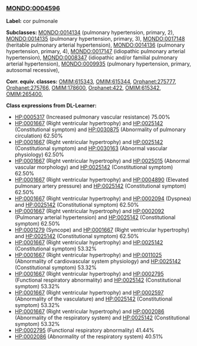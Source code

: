 
### [MONDO:0004596](http://purl.obolibrary.org/obo/MONDO_0004596)
**Label:** cor pulmonale

**Subclasses:** [MONDO:0014134](http://purl.obolibrary.org/obo/MONDO_0014134) (pulmonary hypertension, primary, 2), [MONDO:0014135](http://purl.obolibrary.org/obo/MONDO_0014135) (pulmonary hypertension, primary, 3), [MONDO:0017148](http://purl.obolibrary.org/obo/MONDO_0017148) (heritable pulmonary arterial hypertension), [MONDO:0014136](http://purl.obolibrary.org/obo/MONDO_0014136) (pulmonary hypertension, primary, 4), [MONDO:0017147](http://purl.obolibrary.org/obo/MONDO_0017147) (idiopathic pulmonary arterial hypertension), [MONDO:0008347](http://purl.obolibrary.org/obo/MONDO_0008347) (idiopathic and/or familial pulmonary arterial hypertension), [MONDO:0009935](http://purl.obolibrary.org/obo/MONDO_0009935) (pulmonary hypertension, primary, autosomal recessive), 

**Corr. equiv. classes:** [OMIM:615343](http://purl.obolibrary.org/obo/OMIM_615343), [OMIM:615344](http://purl.obolibrary.org/obo/OMIM_615344), [Orphanet:275777](http://www.orpha.net/ORDO/Orphanet_275777), [Orphanet:275766](http://www.orpha.net/ORDO/Orphanet_275766), [OMIM:178600](http://purl.obolibrary.org/obo/OMIM_178600), [Orphanet:422](http://www.orpha.net/ORDO/Orphanet_422), [OMIM:615342](http://purl.obolibrary.org/obo/OMIM_615342), [OMIM:265400](http://purl.obolibrary.org/obo/OMIM_265400), 

**Class expressions from DL-Learner:**

- [HP:0005317](http://purl.obolibrary.org/obo/HP_0005317) (Increased pulmonary vascular resistance) 75.00%
- [HP:0001667](http://purl.obolibrary.org/obo/HP_0001667) (Right ventricular hypertrophy) and [HP:0025142](http://purl.obolibrary.org/obo/HP_0025142) (Constitutional symptom) and [HP:0030875](http://purl.obolibrary.org/obo/HP_0030875) (Abnormality of pulmonary circulation) 62.50%
- [HP:0001667](http://purl.obolibrary.org/obo/HP_0001667) (Right ventricular hypertrophy) and [HP:0025142](http://purl.obolibrary.org/obo/HP_0025142) (Constitutional symptom) and [HP:0030163](http://purl.obolibrary.org/obo/HP_0030163) (Abnormal vascular physiology) 62.50%
- [HP:0001667](http://purl.obolibrary.org/obo/HP_0001667) (Right ventricular hypertrophy) and [HP:0025015](http://purl.obolibrary.org/obo/HP_0025015) (Abnormal vascular morphology) and [HP:0025142](http://purl.obolibrary.org/obo/HP_0025142) (Constitutional symptom) 62.50%
- [HP:0001667](http://purl.obolibrary.org/obo/HP_0001667) (Right ventricular hypertrophy) and [HP:0004890](http://purl.obolibrary.org/obo/HP_0004890) (Elevated pulmonary artery pressure) and [HP:0025142](http://purl.obolibrary.org/obo/HP_0025142) (Constitutional symptom) 62.50%
- [HP:0001667](http://purl.obolibrary.org/obo/HP_0001667) (Right ventricular hypertrophy) and [HP:0002094](http://purl.obolibrary.org/obo/HP_0002094) (Dyspnea) and [HP:0025142](http://purl.obolibrary.org/obo/HP_0025142) (Constitutional symptom) 62.50%
- [HP:0001667](http://purl.obolibrary.org/obo/HP_0001667) (Right ventricular hypertrophy) and [HP:0002092](http://purl.obolibrary.org/obo/HP_0002092) (Pulmonary arterial hypertension) and [HP:0025142](http://purl.obolibrary.org/obo/HP_0025142) (Constitutional symptom) 62.50%
- [HP:0001279](http://purl.obolibrary.org/obo/HP_0001279) (Syncope) and [HP:0001667](http://purl.obolibrary.org/obo/HP_0001667) (Right ventricular hypertrophy) and [HP:0025142](http://purl.obolibrary.org/obo/HP_0025142) (Constitutional symptom) 62.50%
- [HP:0001667](http://purl.obolibrary.org/obo/HP_0001667) (Right ventricular hypertrophy) and [HP:0025142](http://purl.obolibrary.org/obo/HP_0025142) (Constitutional symptom) 53.32%
- [HP:0001667](http://purl.obolibrary.org/obo/HP_0001667) (Right ventricular hypertrophy) and [HP:0011025](http://purl.obolibrary.org/obo/HP_0011025) (Abnormality of cardiovascular system physiology) and [HP:0025142](http://purl.obolibrary.org/obo/HP_0025142) (Constitutional symptom) 53.32%
- [HP:0001667](http://purl.obolibrary.org/obo/HP_0001667) (Right ventricular hypertrophy) and [HP:0002795](http://purl.obolibrary.org/obo/HP_0002795) (Functional respiratory abnormality) and [HP:0025142](http://purl.obolibrary.org/obo/HP_0025142) (Constitutional symptom) 53.32%
- [HP:0001667](http://purl.obolibrary.org/obo/HP_0001667) (Right ventricular hypertrophy) and [HP:0002597](http://purl.obolibrary.org/obo/HP_0002597) (Abnormality of the vasculature) and [HP:0025142](http://purl.obolibrary.org/obo/HP_0025142) (Constitutional symptom) 53.32%
- [HP:0001667](http://purl.obolibrary.org/obo/HP_0001667) (Right ventricular hypertrophy) and [HP:0002086](http://purl.obolibrary.org/obo/HP_0002086) (Abnormality of the respiratory system) and [HP:0025142](http://purl.obolibrary.org/obo/HP_0025142) (Constitutional symptom) 53.32%
- [HP:0002795](http://purl.obolibrary.org/obo/HP_0002795) (Functional respiratory abnormality) 41.44%
- [HP:0002086](http://purl.obolibrary.org/obo/HP_0002086) (Abnormality of the respiratory system) 40.51%


